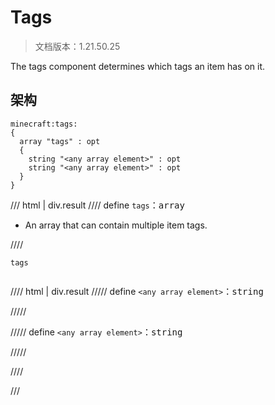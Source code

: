 # Tags

> 文档版本：1.21.50.25

The tags component determines which tags an item has on it.

## 架构

```mcschema
minecraft:tags:
{
  array "tags" : opt
  {
    string "<any array element>" : opt
    string "<any array element>" : opt
  }
}

```

/// html | div.result
//// define
`tags`：<samp>array</samp>

- An array that can contain multiple item tags.


////

<div class="language-text highlight"><span class="filename"><code>tags</code></span><pre id="__code_1"><span></span></pre></div>

//// html | div.result
///// define
`<any array element>`：<samp>string</samp>


/////


///// define
`<any array element>`：<samp>string</samp>


/////



////


///

